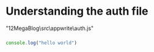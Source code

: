 # Understanding the auth file 
"12MegaBlog\src\appwrite\auth.js"

### 
```  js
console.log("hello world")

```